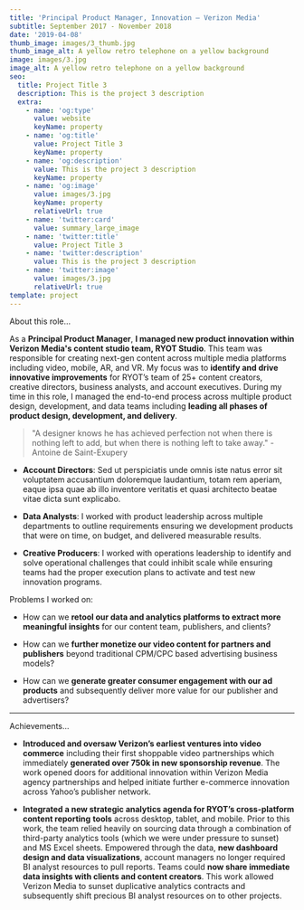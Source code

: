 ```yaml
---
title: 'Principal Product Manager, Innovation — Verizon Media'
subtitle: September 2017 - November 2018
date: '2019-04-08'
thumb_image: images/3_thumb.jpg
thumb_image_alt: A yellow retro telephone on a yellow background
image: images/3.jpg
image_alt: A yellow retro telephone on a yellow background
seo:
  title: Project Title 3
  description: This is the project 3 description
  extra:
    - name: 'og:type'
      value: website
      keyName: property
    - name: 'og:title'
      value: Project Title 3
      keyName: property
    - name: 'og:description'
      value: This is the project 3 description
      keyName: property
    - name: 'og:image'
      value: images/3.jpg
      keyName: property
      relativeUrl: true
    - name: 'twitter:card'
      value: summary_large_image
    - name: 'twitter:title'
      value: Project Title 3
    - name: 'twitter:description'
      value: This is the project 3 description
    - name: 'twitter:image'
      value: images/3.jpg
      relativeUrl: true
template: project
---
```

About this role...

As a **Principal Product Manager**, **I managed new product innovation within Verizon Media's content studio team, RYOT Studio**. This team was responsible for creating next-gen content across multiple media platforms including video, mobile, AR, and VR. My focus was to **identify and drive innovative improvements** for RYOT’s team of 25+ content creators, creative directors, business analysts, and account executives. During my time in this role, I managed the end-to-end process across multiple product design, development, and data teams including **leading all phases of product design, development, and delivery**.

> "A designer knows he has achieved perfection not when there is nothing left to add, but when there is nothing left to take away." -Antoine de Saint-Exupery

*   **Account Directors**: Sed ut perspiciatis unde omnis iste natus error sit voluptatem accusantium doloremque laudantium, totam rem aperiam, eaque ipsa quae ab illo inventore veritatis et quasi architecto beatae vitae dicta sunt explicabo.

<!---->

*   **Data Analysts**: I worked with product leadership across multiple departments to outline requirements ensuring we development products that were on time, on budget, and delivered measurable results.

<!---->

*   **Creative Producers**: I worked with operations leadership to identify and solve operational challenges that could inhibit scale while ensuring teams had the proper execution plans to activate and test new innovation programs.

Problems I worked on:

*   How can we **retool our data and analytics platforms to extract more meaningful insights** for our content team, publishers, and clients?

*   How can we **further monetize our video content for partners and publishers** beyond traditional CPM/CPC based advertising business models?

*   How can we **generate greater consumer engagement with our ad products** and subsequently deliver more value for our publisher and advertisers?

***

Achievements...

*   **Introduced and oversaw Verizon’s earliest ventures into video commerce** including their first shoppable video partnerships which immediately **generated over 750k in new sponsorship revenue**. The work opened doors for additional innovation within Verizon Media agency partnerships and helped initiate further e-commerce innovation across Yahoo’s publisher network.

*   **Integrated a new strategic analytics agenda for RYOT’s cross-platform content reporting** **tools** across desktop, tablet, and mobile. Prior to this work, the team relied heavily on sourcing data through a combination of third-party analytics tools (which we were under pressure to sunset) and MS Excel sheets. Empowered through the data, **new dashboard design and data visualizations**, account managers no longer required BI analyst resources to pull reports. Teams could **now share immediate data insights with clients and content creators**. This work allowed Verizon Media to sunset duplicative analytics contracts and subsequently shift precious BI analyst resources on to other projects.

